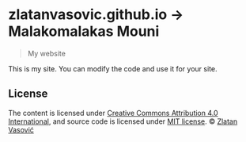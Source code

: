 # zlatanvasovic.github.io -> Malakomalakas Mouni

> My website

This is my site. You can modify the code and use it for your site.

## License

The content is licensed under [Creative Commons Attribution 4.0 International](https://creativecommons.org/licenses/by/4.0/), and source code is licensed under [MIT license](https://github.com/zlatanvasovic/zlatanvasovic.github.io/blob/master/LICENSE.md). &copy; [Zlatan Vasović](https://github.com/zlatanvasovic)
